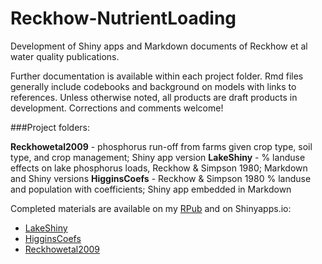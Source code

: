 # Reckhow-NutrientLoading
Development of Shiny apps and Markdown documents of Reckhow et al water quality publications.

Further documentation is available within each project folder.  Rmd files generally include codebooks and background on models with links to references.  Unless otherwise noted, all products are draft products in development.  Corrections and comments welcome!

###Project folders:

**Reckhowetal2009** - phosphorus run-off from farms given crop type, soil type, and crop management; Shiny app version
**LakeShiny** - % landuse effects on lake phosphorus loads, Reckhow & Simpson 1980; Markdown and Shiny versions
**HigginsCoefs** - Reckhow & Simpson 1980 % landuse and population with coefficients; Shiny app embedded in Markdown

Completed materials are available on my [RPub](http://rpubs.com/KDVdecisions) and on Shinyapps.io:

- [LakeShiny](https://kdvdecisionanalysis.shinyapps.io/ReckhowSimpson1980_2/)
- [HigginsCoefs](https://kdvdecisionanalysis.shinyapps.io/ReckhowSimpson1980_HigginsCoefs/)
- [Reckhowetal2009](https://kdvdecisionanalysis.shinyapps.io/Reckhowetal2009_V1/)



